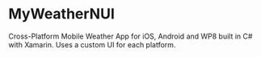 # MyWeatherNUI
Cross-Platform Mobile Weather App for iOS, Android and WP8 built in C# with Xamarin. Uses a custom UI for each platform.
